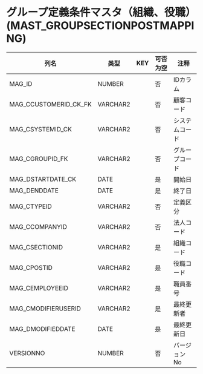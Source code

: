 # グループ定義条件マスタ（組織、役職）(MAST_GROUPSECTIONPOSTMAPPING)
| 列名   | 类型   | KEY  | 可否为空 | 注释   |
| ---- | ---- | ---- | ---- | ---- |
|MAG_ID|NUMBER||否|IDカラム|
|MAG_CCUSTOMERID_CK_FK|VARCHAR2||否|顧客コード|
|MAG_CSYSTEMID_CK|VARCHAR2||否|システムコード|
|MAG_CGROUPID_FK|VARCHAR2||否|グループコード|
|MAG_DSTARTDATE_CK|DATE||是|開始日|
|MAG_DENDDATE|DATE||是|終了日|
|MAG_CTYPEID|VARCHAR2||否|定義区分|
|MAG_CCOMPANYID|VARCHAR2||否|法人コード|
|MAG_CSECTIONID|VARCHAR2||是|組織コード|
|MAG_CPOSTID|VARCHAR2||是|役職コード|
|MAG_CEMPLOYEEID|VARCHAR2||是|職員番号|
|MAG_CMODIFIERUSERID|VARCHAR2||是|最終更新者|
|MAG_DMODIFIEDDATE|DATE||是|最終更新日|
|VERSIONNO|NUMBER||否|バージョンNo|
